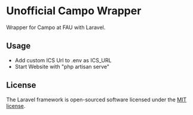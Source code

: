 # Unofficial Campo Wrapper

Wrapper for Campo at FAU with Laravel. 

## Usage

- Add custom ICS Url to .env as ICS_URL
- Start Website with "php artisan serve"

## License

The Laravel framework is open-sourced software licensed under the [MIT license](https://opensource.org/licenses/MIT).
